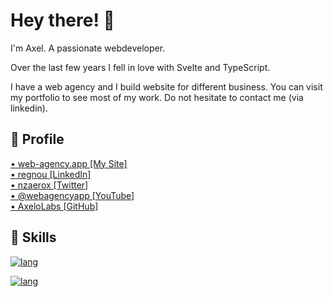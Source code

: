 # Hey there! 👋

I'm Axel. A passionate webdeveloper.

Over the last few years I fell in love with Svelte and TypeScript.

I have a web agency and I build website for different business. You can visit my portfolio to see most of my work. Do not hesitate to contact me (via linkedin).

## 🔗 Profile

<!-- <img
    width="64"
    alt="Visit my Site"
    src="https://github.com/nzaero/cosmos3-unix-dev-conf/blob/main/__DOC__/1-img/icon/WebAgency.png"
  />
<img
    width="64"
    alt="Follow me on LinkedIn"
    src="https://github.com/nzaero/cosmos3-unix-dev-conf/blob/main/__DOC__/1-img/icon/LinkedIn.png"
  />
<img
    width="64"
    alt="Follow me on Twitter"
    src="https://github.com/nzaero/cosmos3-unix-dev-conf/blob/main/__DOC__/1-img/icon/Twitter.png"
  />
<img
    width="64"
    alt="Follow me on YouTube"
    src="https://github.com/nzaero/cosmos3-unix-dev-conf/blob/main/__DOC__/1-img/icon/Youtube.png"
  /> -->

<!-- &nbsp; -->

<div class='grid'>
<a href="https://www.web-agency.app" title="Visit my Site">
  • web-agency.app [My Site]</a>
  <br/>
<a href="https://www.linkedin.com/in/regnou" title="Follow me on LinkedIn">
  • regnou [LinkedIn]</a>
  <br/>
<a href="https://twitter.com/nzaerox" title="Follow me on Twitter">
  • nzaerox [Twitter]</a>
  <br/>
<a href="https://www.youtube.com/@webagencyapp" title="Follow me on You Tube">
  • @webagencyapp [YouTube]</a>
</div>
<a href="https://github.com/AxeloLabs" title="">
  • AxeloLabs [GitHub]</a>
<br/>

## 🔗 Skills

<!-- [![lang](https://skillicons.dev/icons?perline=10&i=js,html,css,bootstrap,gulp)](https://skillicons.dev) -->

<!-- [![lang](https://skillicons.dev/icons?perline=10&i=js,react,next,aws,sass,redux,graphql)](https://skillicons.dev) -->

[![lang](https://skillicons.dev/icons?perline=10&i=js,wordpress,html,css)](https://skillicons.dev)

<!-- [![lang](https://skillicons.dev/icons?perline=10&i=java,postgresql,jenkins,ansible)](https://skillicons.dev) -->

[![lang](https://skillicons.dev/icons?perline=10&i=svelte,nextjs,react,ts,js,html,css,java,gcp,vercel,firebase,supabase,postgres,mongodb,sqlite,nodejs,express,spring,graphql,bootstrap,md,svg,lit,materialui,tailwind,sass,docker,vite,git,jenkins,githubactions,figma,gitlab,gulp,wordpress,jest)](https://skillicons.dev)

<!--
###### LANGUAGES

[![lang](https://skillicons.dev/icons?perline=10&i=ts,js,html,css,java)](https://skillicons.dev)

###### CLOUD

[![lang](https://skillicons.dev/icons?perline=10&i=gcp,vercel)](https://skillicons.dev)

###### PAAS

[![lang](https://skillicons.dev/icons?perline=10&i=firebase,supabase)](https://skillicons.dev)

###### DATABASES

[![lang](https://skillicons.dev/icons?perline=10&i=postgres,mongodb,sqlite)](https://skillicons.dev)

###### FRAMEWORKS BACKENDS

[![lang](https://skillicons.dev/icons?perline=10&i=nodejs,express,spring,graphql)](https://skillicons.dev)

###### FRAMEWORKS FRONTENDS

[![lang](https://skillicons.dev/icons?perline=10&i=svelte,nextjs,react)](https://skillicons.dev)

###### LIBRARIES UI

[![lang](https://skillicons.dev/icons?perline=10&i=bootstrap,md,svg,lit,materialui,tailwind,sass)](https://skillicons.dev)

###### TOOL

[![lang](https://skillicons.dev/icons?perline=10&i=docker,vite,git,jenkins,githubactions,figma,gitlab,gulp)](https://skillicons.dev)

###### CMS

[![lang](https://skillicons.dev/icons?perline=10&i=wordpress)](https://skillicons.dev)

###### TESTS

[![lang](https://skillicons.dev/icons?perline=10&i=jest)](https://skillicons.dev) -->
